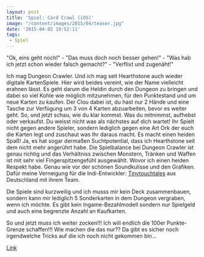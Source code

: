 ```yaml
---
layout: post
title: 'Spiel: Card Crawl (iOS)'
image: "/content/images/2015/04/teaser.jpg"
date: '2015-04-02 19:52:11'
tags: 
 - Spiel
---
```


"Ok, eins geht noch!" - "Das muss doch noch besser gehen!" - "Was hab ich jetzt schon wieder falsch gemacht?" - "Verflixt und zugenäht!"

Ich mag Dungeon Crawler. Und ich mag seit Hearthstone auch wieder digitale KartenSpiele. Hier wird beides vereint, wie der Name vielleicht erahnen lässt. Es geht darum die Heldin durch den Dungeon zu bringen und dabei so viel Kohle wie möglich mitzunehmen, für den Punktestand und um neue Karten zu kaufen. Der Clou dabei ist, du hast nur 2 Hände und eine Tasche zur Verfügung um 3 von 4 Karten abzuarbeiten, bevor es weiter geht. So, und jetzt schau, wie du klar kommst. Was du mitnimmst, aufhebst oder verkaufst. Du weisst nicht was als nächstes auf dich wartet! Ihr Spielt nicht gegen andere Spieler, sondern lediglich gegen eine Art Ork der euch die Karten legt und zuschaut was Ihr daraus macht. Es macht einen heiden Spaß! Ja, es hat sogar dermaßen Suchtpotential, dass ich Hearthstone seit dem nicht mehr angerührt habe. Die Spielbalance bei Dungeon Crawler ist genau richtig und das Verhältniss zwischen Monstern, Tränken und Waffen ist mit sehr viel Fingerspitzengefühl ausgewählt. Wovor ich einen heiden Respekt habe. Genau wie vor der schönen Soundkulisse und den Grafiken. Dafür meine Verneigung für die Indi-Entwickler: <a href="http://www.tinytouchtales.com/">Tinytouchtales</a> aus Deutschland mit ihrem Team. 

Die Spiele sind kurzweilig und ich musss mir kein Deck zusammenbauen, sondern kann mir lediglich 5 Sonderkarten in dem Dungeon vergraben, wenn ich möchte. Es gibt kein Ingame-Bezahlmodell sondern nur Spielgeld und auch eine begrenzte Anzahl an Kaufkarten. 

So und jetzt muss ich weiter zocken!!! Ich will endlich die 100er Punkte-Grenze schaffen!!! Wie machen die das nur?? Da gibt es sicher noch irgendwelche Tricks auf die ich noch nicht gekommen bin...

<a href="http://www.cardcrawl.com/">Link<a/>





